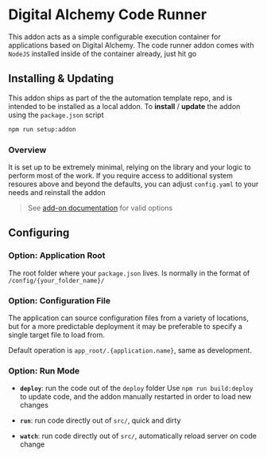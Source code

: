 # Digital Alchemy Code Runner

This addon acts as a simple configurable execution container for applications based on Digital Alchemy. The code runner addon comes with `NodeJS` installed inside of the container already, just hit go

## Installing & Updating

This addon ships as part of the the automation template repo, and is intended to be installed as a local addon. To **install** / **update** the addon using the `package.json` script
```bash
npm run setup:addon
```
### Overview

It is set up to be extremely minimal, relying on the library and your logic to perform most of the work. If you require access to additional system resoures above and beyond the defaults, you can adjust `config.yaml` to your needs and reinstall the addon

> See [add-on documentation](https://developers.home-assistant.io/docs/add-ons/configuration#optional-configuration-options) for valid options

## Configuring

### Option: Application Root

The root folder where your `package.json` lives. Is normally in the format of `/config/{your_folder_name}/`
### Option: Configuration File

The application can source configuration files from a variety of locations, but for a more predictable deployment it may be preferable to specify a single target file to load from.

Default operation is `app_root/.{application.name}`, same as development.
### Option: Run Mode

- **`deploy`**: run the code out of the `deploy` folder
Use `npm run build:deploy` to update code, and the addon manually restarted in order to load new changes

- **`run`**: run code directly out of `src/`, quick and dirty

- **`watch`**: run code directly out of `src/`, automatically reload server on code change
